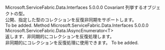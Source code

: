 <Type Name="IAsyncEnumerable&lt;T&gt;" FullName="Microsoft.ServiceFabric.Data.IAsyncEnumerable&lt;T&gt;">
  <TypeSignature Language="C#" Value="public interface IAsyncEnumerable&lt;out T&gt;" />
  <TypeSignature Language="ILAsm" Value=".class public interface auto ansi abstract IAsyncEnumerable`1&lt;+ T&gt;" />
  <TypeSignature Language="DocId" Value="T:Microsoft.ServiceFabric.Data.IAsyncEnumerable`1" />
  <TypeSignature Language="VB.NET" Value="Public Interface IAsyncEnumerable(Of Out T)" />
  <TypeSignature Language="F#" Value="type IAsyncEnumerable&lt;'T&gt; = interface" />
  <AssemblyInfo>
    <AssemblyName>Microsoft.ServiceFabric.Data.Interfaces</AssemblyName>
    <AssemblyVersion>5.0.0.0</AssemblyVersion>
  </AssemblyInfo>
  <TypeParameters>
    <TypeParameter Name="T">
      <Constraints>
        <ParameterAttribute>Covariant</ParameterAttribute>
      </Constraints>
    </TypeParameter>
  </TypeParameters>
  <Interfaces />
  <Docs>
    <typeparam name="T">列挙するオブジェクトの型。</typeparam>
    <summary>
            公開、<see cref="T:Microsoft.ServiceFabric.Data.IAsyncEnumerator`1" />指定した型のコレクションを反復非同期をサポートします。
            </summary>
    <remarks>To be added.</remarks>
  </Docs>
  <Members>
    <Member MemberName="GetAsyncEnumerator">
      <MemberSignature Language="C#" Value="public Microsoft.ServiceFabric.Data.IAsyncEnumerator&lt;out T&gt; GetAsyncEnumerator ();" />
      <MemberSignature Language="ILAsm" Value=".method public hidebysig newslot virtual instance class Microsoft.ServiceFabric.Data.IAsyncEnumerator`1&lt;!T&gt; GetAsyncEnumerator() cil managed" />
      <MemberSignature Language="DocId" Value="M:Microsoft.ServiceFabric.Data.IAsyncEnumerable`1.GetAsyncEnumerator" />
      <MemberSignature Language="VB.NET" Value="Public Function GetAsyncEnumerator () As IAsyncEnumerator(Of Out T)" />
      <MemberSignature Language="F#" Value="abstract member GetAsyncEnumerator : unit -&gt; Microsoft.ServiceFabric.Data.IAsyncEnumerator&lt;'T&gt;" Usage="iAsyncEnumerable.GetAsyncEnumerator " />
      <MemberType>Method</MemberType>
      <AssemblyInfo>
        <AssemblyName>Microsoft.ServiceFabric.Data.Interfaces</AssemblyName>
        <AssemblyVersion>5.0.0.0</AssemblyVersion>
      </AssemblyInfo>
      <ReturnValue>
        <ReturnType>Microsoft.ServiceFabric.Data.IAsyncEnumerator&lt;T&gt;</ReturnType>
      </ReturnValue>
      <Parameters />
      <Docs>
        <summary>
            返します、<see cref="T:Microsoft.ServiceFabric.Data.IAsyncEnumerator`1" />非同期的にコレクションを反復処理します。
            </summary>
        <returns><see cref="T:Microsoft.ServiceFabric.Data.IAsyncEnumerator`1" />非同期的にコレクションを反復処理に使用できます。</returns>
        <remarks>To be added.</remarks>
      </Docs>
    </Member>
  </Members>
</Type>